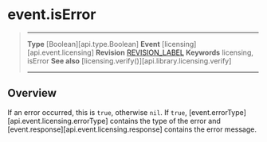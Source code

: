 
# event.isError

> --------------------- ------------------------------------------------------------------------------------------
> __Type__              [Boolean][api.type.Boolean]
> __Event__             [licensing][api.event.licensing]
> __Revision__          [REVISION_LABEL](REVISION_URL)
> __Keywords__          licensing, isError
> __See also__          [licensing.verify()][api.library.licensing.verify]
> --------------------- ------------------------------------------------------------------------------------------

## Overview

If an error occurred, this is `true`, otherwise `nil`. If `true`, [event.errorType][api.event.licensing.errorType] contains the type of the error and [event.response][api.event.licensing.response] contains the error message.